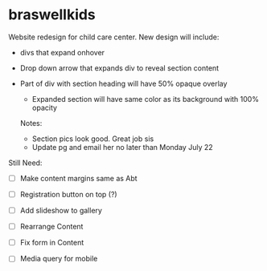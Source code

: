 # braswellkids
Website redesign for child care center. New design will include: 
- divs that expand onhover
- Drop down arrow that expands div to reveal section content
- Part of div with section heading will have 50% opaque overlay
  - Expanded section will have same color as its background with 100% opacity
  
  Notes:
  - Section pics look good. Great job sis
  - Update pg and email her no later than Monday July 22
  
 Still Need:
 - [ ] Make content margins same as Abt
 - [ ] Registration button on top (?)
 - [ ] Add slideshow to gallery
 - [ ] Rearrange Content
 - [ ] Fix form in Content
 - [ ] Media query for mobile
 
